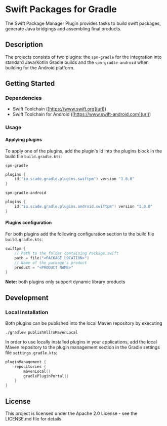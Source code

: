 # Swift Packages for Gradle

The Swift Package Manager Plugin provides tasks to build swift packages, generate Java bridgings and assembling final products. 

## Description         

The projects consists of two plugins: the `spm-gradle` for the integration into standard Java/Kotlin Gradle builds and the `spm-gradle-android` when building for the Android platform. 
       

## Getting Started

### Dependencies

-  Swift Toolchain ([https://www.swift.org](url))
-  Swift Toolchain for Android ([https://www.swift-android.com](url))

### Usage

#### Applying plugins

To apply one of the plugins, add the plugin's id into the plugins block in the build file `build.gradle.kts`:

`spm-gradle`
```kotlin
plugins { 
    id("io.scade.gradle.plugins.swiftpm") version "1.0.0"
}
```

`spm-gradle-android`
```kotlin
plugins {
    id("io.scade.gradle.plugins.android.swiftpm") version "1.0.0"
}
```

#### Plugins configuration

For both plugins add the following configuration section to the build file `build.gradle.kts`:

```kotlin
swiftpm { 
    // Path to the folder containing Package.swift
    path = file("<PACKAGE LOCATION>")
    // Name of the package's product 
    product = "<PRODUCT NAME>"
}
```

**Note:** both plugins only support dynamic library products

## Development

### Local Installation

Both plugins can be published into the local Maven repository by executing

```shell
./gradlew publishAllToMavenLocal 
```

In order to use locally installed plugins in your applications, 
add the local Maven repository to the plugin management section in the Gradle settings file `settings.gradle.kts`:

```kotlin
pluginManagement {
    repositories {
        mavenLocal()
        gradlePluginPortal() 
    }
}
```

## License

This project is licensed under the Apache 2.0 License - see the LICENSE.md file for details